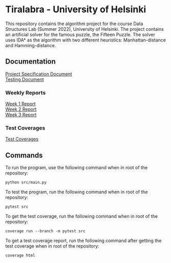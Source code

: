 # Tiralabra - University of Helsinki
This repository contains the algorithm project for the course Data Structures Lab (Summer 2022), University of Helsinki. The project contains an artificial solver for the famous puzzle, the Fifteen Puzzle. The solver uses IDA* as the algorithm with two different heuristics: Manhattan-distance and Hamming-distance.

## Documentation
[Project Specification Document](./documentation/project_specification.md)<br>
[Testing Document](./documentation/testing_document.md)<br>

### Weekly Reports
[Week 1 Report](./documentation/weekly_reports/week1_report.md)<br>
[Week 2 Report](./documentation/weekly_reports/week2_report.md)<br>
[Week 3 Report](./documentation/weekly_reports/week3_report.md)<br>

### Test Coverages
[Test Coverages](./documentation/test_coverages.md)

## Commands
To run the program, use the following command when in root of the repository:
```console
python src/main.py
```

To test the program, run the following command when in root of the repository:
```console
pytest src
```

To get the test coverage, run the following command when in root of the repository:
```console
coverage run --branch -m pytest src
```

To get a test coverage report, run the following command after getting the test coverage when in root of the repository:
```console
coverage html
```